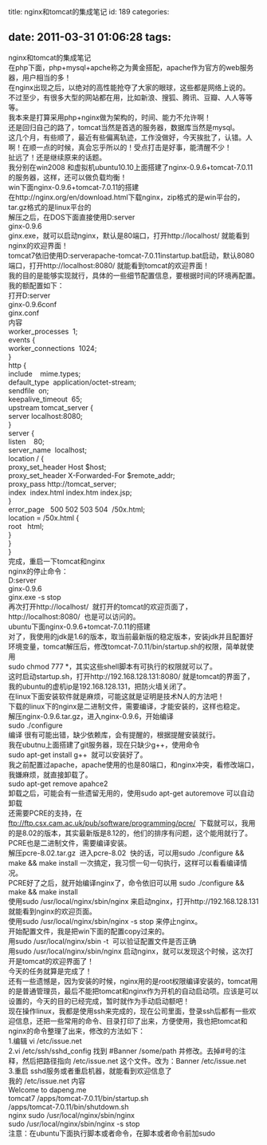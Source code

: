 title: nginx和tomcat的集成笔记
id: 189
categories:

date: 2011-03-31 01:06:28
tags:
---

nginx和tomcat的集成笔记
</br>在php下面，php+mysql+apche称之为黄金搭配，apache作为官方的web服务器，用户相当的多！
</br>在nginx出现之后，以绝对的高性能抢夺了大家的眼球，这些都是网络上说的。
</br>不过至少，有很多大型的网站都在用，比如新浪、搜狐、腾讯、豆瓣、人人等等等。
</br>我本来是打算采用php+nginx做为架构的，时间、能力不允许啊！
</br>还是回归自己的路了，tomcat当然是首选的服务器，数据库当然是mysql。
</br>这几个月，有些顺了，最近有些偏离轨迹，工作没做好，今天挨批了，认错。人啊！在顺一点的时候，真会忘乎所以的！受点打击是好事，能清醒不少！
</br>扯远了！还是继续原来的话题。
</br>我分别在win2008 和虚拟机ubuntu10.10上面搭建了nginx-0.9.6+tomcat-7.0.11的服务器，这样，还可以做负载均衡！
</br>win下面nginx-0.9.6+tomcat-7.0.11的搭建
</br>在http://nginx.org/en/download.html下载nginx，zip格式的是win平台的，tar.gz格式的是linux平台的
</br>解压之后，在DOS下面直接使用D:server
</br>ginx-0.9.6
</br>ginx.exe，就可以启动nginx，默认是80端口，打开http://localhost/ 就能看到nginx的欢迎界面！
</br>tomcat7依旧使用D:serverapache-tomcat-7.0.11instartup.bat启动，默认8080端口，打开http://localhost:8080/ 就能看到tomcat的欢迎界面！
</br>我的目的是能够实现就行，具体的一些细节配置信息，要根据时间的环境再配置。
</br>我的额配置如下：
</br>打开D:server
</br>ginx-0.9.6conf
</br>ginx.conf
</br>内容
</br>worker_processes &nbsp;1;
</br>events {
</br>worker_connections &nbsp;1024;
</br>}
</br>http {
</br>include &nbsp; &nbsp;mime.types;
</br>default_type &nbsp;application/octet-stream;
</br>sendfile &nbsp;on;
</br>keepalive_timeout &nbsp;65;
</br>upstream tomcat_server {
</br>server localhost:8080;
</br>}
</br>server {
</br>listen &nbsp; &nbsp;80;
</br>server_name &nbsp;localhost;
</br>location / {
</br>proxy_set_header Host $host;
</br>proxy_set_header X-Forwarded-For $remote_addr;
</br>proxy_pass http://tomcat_server;
</br>index &nbsp;index.html index.htm index.jsp;
</br>}
</br>error_page &nbsp; 500 502 503 504 &nbsp;/50x.html;
</br>location = /50x.html {
</br>root &nbsp; html;
</br>}
</br>}
</br>}
</br>完成，重启一下tomcat和nginx
</br>nginx的停止命令：
</br>D:server
</br>ginx-0.9.6
</br>ginx.exe -s stop
</br>再次打开http://localhost/ &nbsp;就打开的tomcat的欢迎页面了，http://localhost:8080/ &nbsp;也是可以访问的。
</br>ubuntu下面nginx-0.9.6+tomcat-7.0.11的搭建
</br>对了，我使用的jdk是1.6的版本，取当前最新版的稳定版本，安装jdk并且配置好环境变量，tomcat解压后，修改tomcat-7.0.11/bin/startup.sh的权限，简单就使用
</br>sudo chmod 777 *，其实这些shell脚本有可执行的权限就可以了。
</br>这时启动startup.sh，打开http://192.168.128.131:8080/ 就是tomcat的界面了，我的ubuntu的虚机ip是192.168.128.131，把防火墙关闭了。
</br>在linux下面安装软件就是麻烦，可能这就是证明是技术N人的方法吧！
</br>下载的linux下的nginx是二进制文件，需要编译，才能安装的，这样也稳定。
</br>解压nginx-0.9.6.tar.gz，进入nginx-0.9.6，开始编译
</br>sudo ./configure
</br>编译 很有可能出错，缺少依赖库，会有提醒的，根据提醒安装就行。
</br>我在ubutnu上面搭建了git服务器，现在只缺少g++，使用命令
</br>sudo apt-get install g++ &nbsp;就可以安装好了。
</br>我之前配置过apache，apache使用的也是80端口，和nginx冲突，看修改端口，我嫌麻烦，就直接卸载了。
</br>sudo apt-get remove apahce2
</br>卸载之后，可能会有一些遗留无用的，使用sudo apt-get autoremove 可以自动卸载
</br>还需要PCRE的支持，在 ftp://ftp.csx.cam.ac.uk/pub/software/programming/pcre/ &nbsp;下载就可以，我用的是8.02的版本，其实最新版是8.12的，他们的排序有问题，这个能用就行了。
</br>PCRE也是二进制文件，需要编译安装。
</br>解压pcre-8.02.tar.gz &nbsp;进入pcre-8.02 &nbsp;快的话，可以用sudo ./configure &amp;&amp; make &amp;&amp; make install 一次搞定，我习惯一句一句执行，这样可以看看编译情况。
</br>PCRE好了之后，就开始编译nginx了，命令依旧可以用 sudo ./configure &amp;&amp; make &amp;&amp; make install
</br>使用sudo /usr/local/nginx/sbin/nginx 来启动nginx，打开http://192.168.128.131 就能看到nginx的欢迎页面。
</br>使用sudo /usr/local/nginx/sbin/nginx -s stop 来停止nginx。
</br>开始配置文件，我是把win下面的配置copy过来的。
</br>用sudo /usr/local/nginx/sbin -t &nbsp;可以验证配置文件是否正确
</br>用sudo /usr/local/nginx/sbin/nginx 启动nginx，就可以发现这个时候，这次打开是tomcat的欢迎界面了！
</br>今天的任务就算是完成了！
</br>还有一些遗憾是，因为安装的时候，nginx用的是root权限编译安装的，tomcat用的是普通管理员，最后不能把tomcat和nginx作为开机的自动启动项。应该是可以设置的，今天的目的已经完成，暂时就作为手动启动额吧！
</br>现在操作linux，我都是使用ssh来完成的，现在公司里面，登录ssh后都有一些欢迎信息，还把一些常用的命令、目录打印了出来，方便使用，我也把tomcat和nginx的命令整理了出来，修改的方法如下：
</br>1.编辑 vi /etc/issue.net
</br>2.vi /etc/ssh/sshd_config 找到 #Banner /some/path 并修改。去掉#号的注释，然后把路径指向 /etc/issue.net 这个文件。改为：Banner /etc/issue.net
</br>3.重启 sshd服务或者重启机器，就能看到欢迎信息了
</br>我的 /etc/issue.net 内容
</br>Welcome to dapeng.me
</br>tomcat7 /apps/tomcat-7.0.11/bin/startup.sh
</br>/apps/tomcat-7.0.11/bin/shutdown.sh
</br>nginx sudo /usr/local/nginx/sbin/nginx
</br>sudo /usr/local/nginx/sbin/nginx -s stop
</br>注意：在ubuntu下面执行脚本或者命令，在脚本或者命令前加sudo
</br>